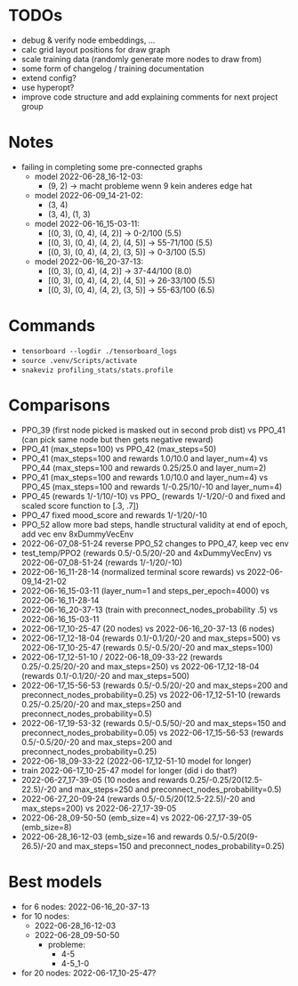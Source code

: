 # TODOs
- debug & verify node embeddings, ...
- calc grid layout positions for draw graph
- scale training data (randomly generate more nodes to draw from)
- some form of changelog / training documentation
- extend config?
- use hyperopt?
- improve code structure and add explaining comments for next project group

# Notes
- failing in completing some pre-connected graphs
  - model 2022-06-28_16-12-03:
    - (9, 2) -> macht probleme wenn 9 kein anderes edge hat
  - model 2022-06-09_14-21-02:
    - (3, 4)
    - (3, 4), (1, 3)
  - model 2022-06-16_15-03-11:
    - [(0, 3), (0, 4), (4, 2)] -> 0-2/100 (5.5)
    - [(0, 3), (0, 4), (4, 2), (4, 5)] -> 55-71/100 (5.5)
    - [(0, 3), (0, 4), (4, 2), (3, 5)] -> 0-3/100 (5.5)
  - model 2022-06-16_20-37-13:
    - [(0, 3), (0, 4), (4, 2)] -> 37-44/100 (8.0)
    - [(0, 3), (0, 4), (4, 2), (4, 5)] -> 26-33/100 (5.5)
    - [(0, 3), (0, 4), (4, 2), (3, 5)] -> 55-63/100 (6.5)

# Commands
- `tensorboard --logdir ./tensorboard_logs`
- `source .venv/Scripts/activate`
- `snakeviz profiling_stats/stats.profile`

# Comparisons
- PPO_39 (first node picked is masked out in second prob dist) vs PPO_41 (can pick same node but then gets negative reward)
- PPO_41 (max_steps=100) vs PPO_42 (max_steps=50)
- PPO_41 (max_steps=100 and rewards 1.0/10.0 and layer_num=4) vs PPO_44 (max_steps=100 and rewards 0.25/25.0 and layer_num=2)
- PPO_41 (max_steps=100 and rewards 1.0/10.0 and layer_num=4) vs PPO_45 (max_steps=100 and rewards 1/-0.25/10/-10 and layer_num=4)
- PPO_45 (rewards 1/-1/10/-10) vs PPO_ (rewards 1/-1/20/-0 and fixed and scaled score function to [.3, .7])
- PPO_47 fixed mood_score and rewards 1/-1/20/-10
- PPO_52 allow more bad steps, handle structural validity at end of epoch, add vec env 8xDummyVecEnv
- 2022-06-07_08-51-24 reverse PPO_52 changes to PPO_47, keep vec env
- test_temp/PPO2 (rewards 0.5/-0.5/20/-20 and 4xDummyVecEnv) vs 2022-06-07_08-51-24 (rewards 1/-1/20/-10)
- 2022-06-16_11-28-14 (normalized terminal score rewards) vs 2022-06-09_14-21-02
- 2022-06-16_15-03-11 (layer_num=1 and steps_per_epoch=4000) vs 2022-06-16_11-28-14
- 2022-06-16_20-37-13 (train with preconnect_nodes_probability .5) vs 2022-06-16_15-03-11
- 2022-06-17_10-25-47 (20 nodes) vs 2022-06-16_20-37-13 (6 nodes)
- 2022-06-17_12-18-04 (rewards 0.1/-0.1/20/-20 and max_steps=500) vs 2022-06-17_10-25-47 (rewards 0.5/-0.5/20/-20 and max_steps=100)
- 2022-06-17_12-51-10 / 2022-06-18_09-33-22 (rewards 0.25/-0.25/20/-20 and max_steps=250) vs 2022-06-17_12-18-04 (rewards 0.1/-0.1/20/-20 and max_steps=500)
- 2022-06-17_15-56-53 (rewards 0.5/-0.5/20/-20 and max_steps=200 and preconnect_nodes_probability=0.25) vs 2022-06-17_12-51-10 (rewards 0.25/-0.25/20/-20 and max_steps=250 and preconnect_nodes_probability=0.5)
- 2022-06-17_19-53-32 (rewards 0.5/-0.5/50/-20 and max_steps=150 and preconnect_nodes_probability=0.05) vs 2022-06-17_15-56-53 (rewards 0.5/-0.5/20/-20 and max_steps=200 and preconnect_nodes_probability=0.25)
- 2022-06-18_09-33-22 (2022-06-17_12-51-10 model for longer)
- train 2022-06-17_10-25-47 model for longer (did i do that?)
- 2022-06-27_17-39-05 (10 nodes and rewards 0.25/-0.25/20(12.5-22.5)/-20 and max_steps=250 and preconnect_nodes_probability=0.5)
- 2022-06-27_20-09-24 (rewards 0.5/-0.5/20(12.5-22.5)/-20 and max_steps=200) vs 2022-06-27_17-39-05
- 2022-06-28_09-50-50 (emb_size=4) vs 2022-06-27_17-39-05 (emb_size=8)
- 2022-06-28_16-12-03 (emb_size=16 and rewards 0.5/-0.5/20(9-26.5)/-20 and max_steps=150 and preconnect_nodes_probability=0.25)

# Best models
- for 6 nodes: 2022-06-16_20-37-13
- for 10 nodes:
  - 2022-06-28_16-12-03
  - 2022-06-28_09-50-50
    - probleme:
      - 4-5
      - 4-5_1-0
- for 20 nodes: 2022-06-17_10-25-47?